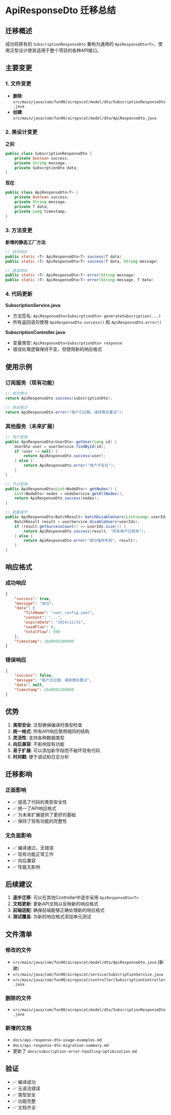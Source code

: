 # ApiResponseDto 迁移总结

## 迁移概述

成功将原有的 `SubscriptionResponseDto` 重构为通用的 `ApiResponseDto<T>`，使用泛型设计使其适用于整个项目的各种API接口。

## 主要变更

### 1. 文件变更
- **删除**: `src/main/java/com/fun90/airopscat/model/dto/SubscriptionResponseDto.java`
- **创建**: `src/main/java/com/fun90/airopscat/model/dto/ApiResponseDto.java`

### 2. 类设计变更

**之前**:
```java
public class SubscriptionResponseDto {
    private boolean success;
    private String message;
    private SubscrptionDto data;
}
```

**现在**:
```java
public class ApiResponseDto<T> {
    private boolean success;
    private String message;
    private T data;
    private Long timestamp;
}
```

### 3. 方法变更

**新增的静态工厂方法**:
```java
// 成功响应
public static <T> ApiResponseDto<T> success(T data)
public static <T> ApiResponseDto<T> success(T data, String message)

// 错误响应
public static <T> ApiResponseDto<T> error(String message)
public static <T> ApiResponseDto<T> error(String message, T data)
```

### 4. 代码更新

**SubscriptionService.java**:
- 方法签名: `ApiResponseDto<SubscrptionDto> generateSubscription(...)`
- 所有返回语句使用 `ApiResponseDto.success()` 和 `ApiResponseDto.error()`

**SubscriptionController.java**:
- 变量类型: `ApiResponseDto<SubscrptionDto> response`
- 错误处理逻辑保持不变，但使用新的响应格式

## 使用示例

### 订阅服务（现有功能）
```java
// 成功情况
return ApiResponseDto.success(subscriptionDto);

// 错误情况
return ApiResponseDto.error("账户已过期，请续费后重试");
```

### 其他服务（未来扩展）
```java
// 用户管理
public ApiResponseDto<UserDto> getUser(Long id) {
    UserDto user = userService.findById(id);
    if (user != null) {
        return ApiResponseDto.success(user);
    } else {
        return ApiResponseDto.error("用户不存在");
    }
}

// 节点管理
public ApiResponseDto<List<NodeDto>> getNodes() {
    List<NodeDto> nodes = nodeService.getAllNodes();
    return ApiResponseDto.success(nodes);
}

// 批量操作
public ApiResponseDto<BatchResult> batchDisableUsers(List<Long> userIds) {
    BatchResult result = userService.disableUsers(userIds);
    if (result.getSuccessCount() == userIds.size()) {
        return ApiResponseDto.success(result, "所有用户已禁用");
    } else {
        return ApiResponseDto.error("部分操作失败", result);
    }
}
```

## 响应格式

### 成功响应
```json
{
    "success": true,
    "message": "成功",
    "data": {
        "fileName": "user_config.yaml",
        "content": "...",
        "expireDate": "2024/12/31",
        "usedFlow": 0,
        "totalFlow": 500
    },
    "timestamp": 1640995200000
}
```

### 错误响应
```json
{
    "success": false,
    "message": "账户已过期，请续费后重试",
    "data": null,
    "timestamp": 1640995200000
}
```

## 优势

1. **类型安全**: 泛型确保编译时类型检查
2. **统一格式**: 所有API响应使用相同的结构
3. **灵活性**: 支持各种数据类型
4. **向后兼容**: 不影响现有功能
5. **易于扩展**: 可以添加新字段而不破坏现有代码
6. **时间戳**: 便于调试和日志分析

## 迁移影响

### 正面影响
- ✅ 提高了代码的类型安全性
- ✅ 统一了API响应格式
- ✅ 为未来扩展提供了更好的基础
- ✅ 保持了现有功能的完整性

### 无负面影响
- ✅ 编译通过，无错误
- ✅ 现有功能正常工作
- ✅ 向后兼容
- ✅ 性能无影响

## 后续建议

1. **逐步迁移**: 可以在其他Controller中逐步采用 `ApiResponseDto<T>`
2. **文档更新**: 更新API文档以反映新的响应格式
3. **前端适配**: 确保前端能够正确处理新的响应格式
4. **测试覆盖**: 为新的响应格式添加单元测试

## 文件清单

### 修改的文件
- `src/main/java/com/fun90/airopscat/model/dto/ApiResponseDto.java` (新建)
- `src/main/java/com/fun90/airopscat/service/SubscriptionService.java`
- `src/main/java/com/fun90/airopscat/controller/SubscriptionController.java`

### 删除的文件
- `src/main/java/com/fun90/airopscat/model/dto/SubscriptionResponseDto.java`

### 新增的文档
- `docs/api-response-dto-usage-examples.md`
- `docs/api-response-dto-migration-summary.md`
- 更新了 `docs/subscription-error-handling-optimization.md`

## 验证

- ✅ 编译成功
- ✅ 无语法错误
- ✅ 类型安全
- ✅ 功能完整
- ✅ 文档齐全 